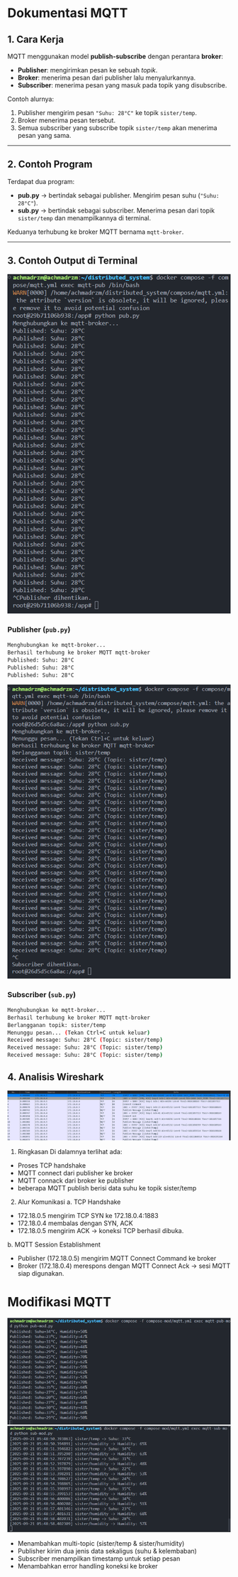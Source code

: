 # Dokumentasi MQTT

## 1. Cara Kerja
MQTT menggunakan model **publish-subscribe** dengan perantara **broker**:
- **Publisher**: mengirimkan pesan ke sebuah *topik*.
- **Broker**: menerima pesan dari publisher lalu menyalurkannya.
- **Subscriber**: menerima pesan yang masuk pada topik yang disubscribe.

Contoh alurnya:
1. Publisher mengirim pesan `"Suhu: 28°C"` ke topik `sister/temp`.
2. Broker menerima pesan tersebut.
3. Semua subscriber yang subscribe topik `sister/temp` akan menerima pesan yang sama.

---

## 2. Contoh Program
Terdapat dua program:
- **pub.py** → bertindak sebagai publisher. Mengirim pesan suhu (`"Suhu: 28°C"`).
- **sub.py** → bertindak sebagai subscriber. Menerima pesan dari topik `sister/temp` dan menampilkannya di terminal.

Keduanya terhubung ke broker MQTT bernama `mqtt-broker`.

---

## 3. Contoh Output di Terminal

![Output Publisher](../dokumentasi/mqtt/pub.png)
### Publisher (`pub.py`)
```bash
Menghubungkan ke mqtt-broker...
Berhasil terhubung ke broker MQTT mqtt-broker
Published: Suhu: 28°C
Published: Suhu: 28°C
Published: Suhu: 28°C
```

![Output Subscriber](../dokumentasi/mqtt/sub.png)
### Subscriber (`sub.py`)

```bash
Menghubungkan ke mqtt-broker...
Berhasil terhubung ke broker MQTT mqtt-broker
Berlangganan topik: sister/temp
Menunggu pesan... (Tekan Ctrl+C untuk keluar)
Received message: Suhu: 28°C (Topic: sister/temp)
Received message: Suhu: 28°C (Topic: sister/temp)
Received message: Suhu: 28°C (Topic: sister/temp)
```

## 4. Analisis Wireshark

![Wireshark](../dokumentasi/mqtt/wireshark.png)

1. Ringkasan
Di dalamnya terlihat ada:
- Proses TCP handshake
- MQTT connect dari publisher ke broker
- MQTT connack dari broker ke publisher
- beberapa MQTT publish berisi data suhu ke topik sister/temp

2. Alur Komunikasi
a. TCP Handshake
- 172.18.0.5 mengirim TCP SYN ke 172.18.0.4:1883
- 172.18.0.4 membalas dengan SYN, ACK
- 172.18.0.5 mengirim ACK → koneksi TCP berhasil dibuka.

b. MQTT Session Establishment
- Publisher (172.18.0.5) mengirim MQTT Connect Command ke broker
- Broker (172.18.0.4) merespons dengan MQTT Connect Ack → sesi MQTT siap digunakan.

# Modifikasi MQTT

![Publisher](../dokumentasi-mod/mqtt/pub.png)
![Subscriber](../dokumentasi-mod/mqtt/sub.png)

- Menambahkan multi-topic (sister/temp & sister/humidity)
- Publisher kirim dua jenis data sekaligus (suhu & kelembaban)
- Subscriber menampilkan timestamp untuk setiap pesan
- Menambahkan error handling koneksi ke broker